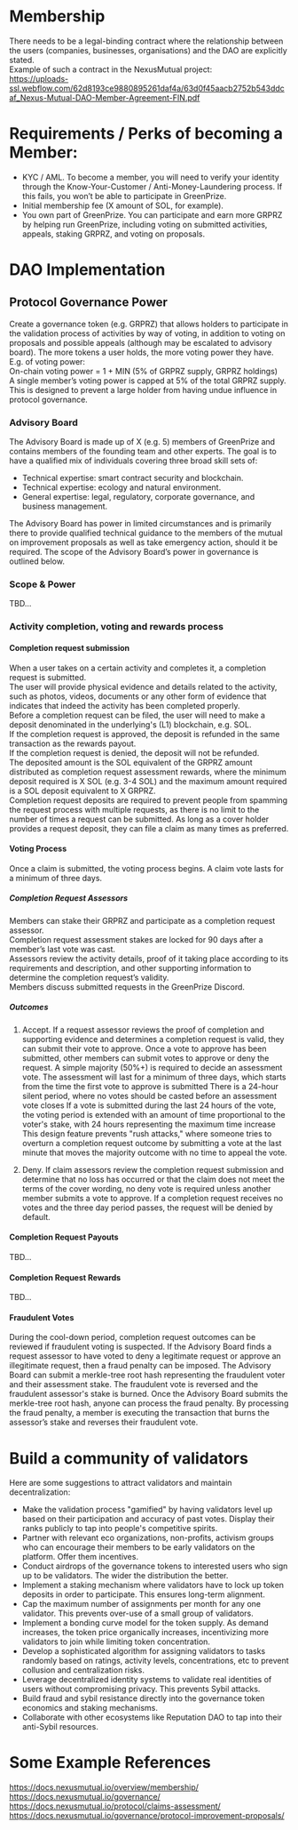 # Membership
There needs to be a legal-binding contract where the relationship between the users (companies, businesses, organisations) and the DAO are explicitly stated.  
Example of such a contract in the NexusMutual project:  
https://uploads-ssl.webflow.com/62d8193ce9880895261daf4a/63d0f45aacb2752b543ddcaf_Nexus-Mutual-DAO-Member-Agreement-FIN.pdf

# Requirements / Perks of becoming a Member:
* KYC / AML. To become a member, you will need to verify your identity through the Know-Your-Customer / Anti-Money-Laundering process. If this fails, you won’t be able to participate in GreenPrize.  
* Initial membership fee (X amount of SOL, for example).  
* You own part of GreenPrize. You can participate and earn more GRPRZ by helping run GreenPrize, including voting on submitted activities, appeals, staking GRPRZ, and voting on proposals.  

# DAO Implementation

## Protocol Governance Power
Create a governance token (e.g. GRPRZ) that allows holders to participate in the validation process of activities by way of voting, in addition to voting on proposals and possible appeals (although may be escalated to advisory board). The more tokens a user holds, the more voting power they have.  
E.g. of voting power:  
On-chain voting power = 1 + MIN (5% of GRPRZ supply, GRPRZ holdings)  
A single member’s voting power is capped at 5% of the total GRPRZ supply. This is designed to prevent a large holder from having undue influence in protocol governance.


### Advisory Board
The Advisory Board is made up of X (e.g. 5) members of GreenPrize and contains members of the founding team and other experts. The goal is to have a qualified mix of individuals covering three broad skill sets of:
* Technical expertise: smart contract security and blockchain.
* Technical expertise: ecology and natural environment.
* General expertise: legal, regulatory, corporate governance, and business management.

The Advisory Board has power in limited circumstances and is primarily there to provide qualified technical guidance to the members of the mutual on improvement proposals as well as take emergency action, should it be required. The scope of the Advisory Board’s power in governance is outlined below.

### Scope & Power
TBD…

### Activity completion, voting and rewards process
#### Completion request submission
When a user takes on a certain activity and completes it, a completion request is submitted.  
The user will provide physical evidence and details related to the activity, such as photos, videos, documents or any other form of evidence that indicates that indeed the activity has been completed properly.  
Before a completion request can be filed, the user will need to make a deposit denominated in the underlying's (L1) blockchain, e.g. SOL.  
If the completion request is approved, the deposit is refunded in the same transaction as the rewards payout.  
If the completion request is denied, the deposit will not be refunded.  
The deposited amount is the SOL equivalent of the GRPRZ amount distributed as completion request assessment rewards, where the minimum deposit required is X SOL (e.g. 3-4 SOL) and the maximum amount required is a SOL deposit equivalent to X GRPRZ.  
Completion request deposits are required to prevent people from spamming the request process with multiple requests, as there is no limit to the number of times a request can be submitted. As long as a cover holder provides a request deposit, they can file a claim as many times as preferred.  

#### Voting Process
Once a claim is submitted, the voting process begins. A claim vote lasts for a minimum of three days.  

##### Completion Request Assessors
Members can stake their GRPRZ and participate as a completion request assessor.  
Completion request assessment stakes are locked for 90 days after a member’s last vote was cast.  
Assessors review the activity details, proof of it taking place according to its requirements and description, and other supporting information to determine the completion request’s validity.  
Members discuss submitted requests in the GreenPrize Discord.

##### Outcomes​
1. Accept. If a request assessor reviews the proof of completion and supporting evidence and determines a completion request is valid, they can submit their vote to approve.
   Once a vote to approve has been submitted, other members can submit votes to approve or deny the request.
   A simple majority (50%+) is required to decide an assessment vote.
   The assessment will last for a minimum of three days, which starts from the time the first vote to approve is submitted
   There is a 24-hour silent period, where no votes should be casted before an assessment vote closes
   If a vote is submitted during the last 24 hours of the vote, the voting period is extended with an amount of time proportional to the voter's stake, with 24 hours representing the maximum time increase
   This design feature prevents "rush attacks," where someone tries to overturn a completion request outcome by submitting a vote at the last minute that moves the majority outcome with no time to appeal the vote.

2. Deny. If claim assessors review the completion request submission and determine that no loss has occurred or that the claim does not meet the terms of the cover wording, no deny vote is required unless another member submits a vote to approve.
If a completion request receives no votes and the three day period passes, the request will be denied by default.

#### Completion Request Payouts
TBD…

#### Completion Request Rewards
TBD…

#### Fraudulent Votes
During the cool-down period, completion request outcomes can be reviewed if fraudulent voting is suspected. If the Advisory Board finds a request assessor to have voted to deny a legitimate request or approve an illegitimate request, then a fraud penalty can be imposed. The Advisory Board can submit a merkle-tree root hash representing the fraudulent voter and their assessment stake. The fraudulent vote is reversed and the fraudulent assessor's stake is burned.
Once the Advisory Board submits the merkle-tree root hash, anyone can process the fraud penalty. By processing the fraud penalty, a member is executing the transaction that burns the assessor’s stake and reverses their fraudulent vote.


# Build a community of validators
Here are some suggestions to attract validators and maintain decentralization:
* Make the validation process "gamified" by having validators level up based on their participation and accuracy of past votes. Display their ranks publicly to tap into people's competitive spirits.
* Partner with relevant eco organizations, non-profits, activism groups who can encourage their members to be early validators on the platform. Offer them incentives.
* Conduct airdrops of the governance tokens to interested users who sign up to be validators. The wider the distribution the better.
* Implement a staking mechanism where validators have to lock up token deposits in order to participate. This ensures long-term alignment.
* Cap the maximum number of assignments per month for any one validator. This prevents over-use of a small group of validators.
* Implement a bonding curve model for the token supply. As demand increases, the token price organically increases, incentivizing more validators to join while limiting token concentration.
* Develop a sophisticated algorithm for assigning validators to tasks randomly based on ratings, activity levels, concentrations, etc to prevent collusion and centralization risks.
* Leverage decentralized identity systems to validate real identities of users without compromising privacy. This prevents Sybil attacks.
* Build fraud and sybil resistance directly into the governance token economics and staking mechanisms.
* Collaborate with other ecosystems like Reputation DAO to tap into their anti-Sybil resources.

# Some Example References
https://docs.nexusmutual.io/overview/membership/  
https://docs.nexusmutual.io/governance/  
https://docs.nexusmutual.io/protocol/claims-assessment/  
https://docs.nexusmutual.io/governance/protocol-improvement-proposals/
